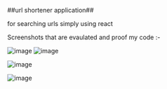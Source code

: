 ##url shortener application##


for searching urls simply using react

Screenshots  that are evaulated  and proof my code :-


![image](https://github.com/user-attachments/assets/ada81384-1236-496b-9610-be2606628896)
![image](https://github.com/user-attachments/assets/0c7d3d79-33b2-4953-9842-544f0152e522)

![image](https://github.com/user-attachments/assets/e0054435-dd2b-46c5-b38b-c9f90af0d385)

![image](https://github.com/user-attachments/assets/b45608e8-5396-4440-bea4-ccef31332716)
